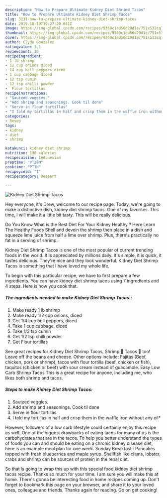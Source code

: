 ```yaml
---
description: "How to Prepare Ultimate Kidney Diet Shrimp Tacos"
title: "How to Prepare Ultimate Kidney Diet Shrimp Tacos"
slug: 3231-how-to-prepare-ultimate-kidney-diet-shrimp-tacos
date: 2019-10-19T19:27:20.041Z
image: https://img-global.cpcdn.com/recipes/9369c1ed56d29d1e/751x532cq70/kidney-diet-shrimp-tacos-recipe-main-photo.jpg
thumbnail: https://img-global.cpcdn.com/recipes/9369c1ed56d29d1e/751x532cq70/kidney-diet-shrimp-tacos-recipe-main-photo.jpg
cover: https://img-global.cpcdn.com/recipes/9369c1ed56d29d1e/751x532cq70/kidney-diet-shrimp-tacos-recipe-main-photo.jpg
author: Clyde Gonzalez
ratingvalue: 3.1
reviewcount: 10
recipeingredient:
- 1 lb shrimp
- 12 cup onions diced
- 14 cup bell peppers diced
- 1 cup cabbage diced
- 12 tsp cumin
- 12 tsp chilli powder
-  Flour tortillas
recipeinstructions:
- "Sauteed veggies."
- "Add shrimp and seasonings. Cook til done"
- "Serve in flour tortillas"
- "I told my tortillas in half and crisp them in the waffle iron without any oil*"
categories:
- Resep
tags:
- kidney
- diet
- shrimp

katakunci: kidney diet shrimp
nutrition: 130 calories
recipecuisine: Indonesian
preptime: "PT20M"
cooktime: "PT1H"
recipeyield: "1"
recipecategory: Dessert

---
```



![Kidney Diet Shrimp Tacos](https://img-global.cpcdn.com/recipes/9369c1ed56d29d1e/751x532cq70/kidney-diet-shrimp-tacos-recipe-main-photo.jpg)

Hey everyone, it's Drew, welcome to our recipe page. Today, we're going to make a distinctive dish, kidney diet shrimp tacos. One of my favorites. This time, I will make it a little bit tasty. This will be really delicious.

Do You Know What is the Best Diet For Your Kidney Healthy ? Here Learn The Healthy Foods Shell and devein the shrimp then place in a dish and squeeze lime juice from half a lime over shrimp. Plus, there&#39;s practically no fat in a serving of shrimp.

Kidney Diet Shrimp Tacos is one of the most popular of current trending foods in the world. It is appreciated by millions daily. It's simple, it is quick, it tastes delicious. They're nice and they look wonderful. Kidney Diet Shrimp Tacos is something that I have loved my whole life.


To begin with this particular recipe, we have to first prepare a few ingredients. You can have kidney diet shrimp tacos using 7 ingredients and 4 steps. Here is how you cook that.

##### The ingredients needed to make Kidney Diet Shrimp Tacos::

1. Make ready 1 lb shrimp
1. Make ready 1/2 cup onions, diced
1. Get 1/4 cup bell peppers, diced
1. Take 1 cup cabbage, diced
1. Take 1/2 tsp cumin
1. Get 1/2 tsp chilli powder
1. Get  Flour tortillas


See great recipes for Kidney Diet Shrimp Tacos, Shrimp 🍤 Tacos 🌮 too! Leave off the beans and cheese. Other options include: Fajitas (Beef, chicken, pork or shrimp), tacos with flour tortilla (beef, chicken or fish), taquitos (chicken or beef) with sour cream instead of guacamole. Easy Low Carb Shrimp Tacos This is a great recipe for anyone, including me, who likes both shrimp and tacos. 

##### Steps to make Kidney Diet Shrimp Tacos:

1. Sauteed veggies.
1. Add shrimp and seasonings. Cook til done
1. Serve in flour tortillas
1. I told my tortillas in half and crisp them in the waffle iron without any oil*


However, followers of a low carb lifestyle could certainly enjoy this recipe as well. One of the biggest drawbacks of eating tacos for many of us is the carbohydrates that are in the tacos. To help you better understand the types of foods you can and should be eating on a chronic kidney disease diet, here is an example meal plan for one week. Sunday Breakfast : Pancakes topped with fresh blueberries and maple syrup. Shellfish like clams, lobster, crabs and shrimp can be sources of protein in the renal diet. 

So that is going to wrap this up with this special food kidney diet shrimp tacos recipe. Thanks so much for your time. I am sure you will make this at home. There's gonna be interesting food in home recipes coming up. Don't forget to bookmark this page on your browser, and share it to your loved ones, colleague and friends. Thanks again for reading. Go on get cooking!
